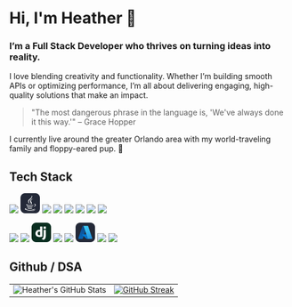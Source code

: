 # Hi, I'm Heather 👋

### I’m a Full Stack Developer who thrives on turning ideas into reality. 

I love blending creativity and functionality. Whether I’m building smooth APIs or optimizing performance, I’m all about delivering engaging, high-quality solutions that make an impact.

> "The most dangerous phrase in the language is, 'We've always done it this way.'" 
– Grace Hopper

I currently live around the greater Orlando area with my world-traveling family and floppy-eared pup. 🐶


## Tech Stack

<!--python--> 
<img src="https://user-images.githubusercontent.com/25181517/183423507-c056a6f9-1ba8-4312-a350-19bcbc5a8697.png" width=7%> <!--Javascript--> <img src="https://raw.githubusercontent.com/tandpfun/skill-icons/65dea6c4eaca7da319e552c09f4cf5a9a8dab2c8/icons/Java-Dark.svg" width=7%> <!--Java--> <img src="https://user-images.githubusercontent.com/25181517/117447155-6a868a00-af3d-11eb-9cfe-245df15c9f3f.png" width=7%> <!--HTML--> <img src="https://user-images.githubusercontent.com/25181517/192158954-f88b5814-d510-4564-b285-dff7d6400dad.png" width=7%> <!--CSS--> <img src="https://user-images.githubusercontent.com/25181517/183898674-75a4a1b1-f960-4ea9-abcb-637170a00a75.png" width=7%> <!--Typescript--> <img src="https://user-images.githubusercontent.com/25181517/183890598-19a0ac2d-e88a-4005-a8df-1ee36782fde1.png" width=7%> <!--React--> <img src="https://user-images.githubusercontent.com/25181517/183897015-94a058a6-b86e-4e42-a37f-bf92061753e5.png" width=7%> <!--NodeJS--> <img src="https://user-images.githubusercontent.com/25181517/183568594-85e280a7-0d7e-4d1a-9028-c8c2209e073c.png" width=7%> 

<!--RESTful APIs -->
 <img src="https://user-images.githubusercontent.com/25181517/192107858-fe19f043-c502-4009-8c47-476fc89718ad.png" width=7%> <!--Express--> <img src="https://user-images.githubusercontent.com/25181517/183859966-a3462d8d-1bc7-4880-b353-e2cbed900ed6.png" width=7%>  <!--Django--> <img src="https://raw.githubusercontent.com/tandpfun/skill-icons/65dea6c4eaca7da319e552c09f4cf5a9a8dab2c8/icons/Django.svg" width=7%><!-- postgreSQL--> <img src="https://user-images.githubusercontent.com/25181517/117208740-bfb78400-adf5-11eb-97bb-09072b6bedfc.png" width=7%> <!-- mongoDB --><img src="https://github-production-user-asset-6210df.s3.amazonaws.com/62091613/261395532-b40892ef-efb8-4b0e-a6b5-d1cfc2f3fc35.png" width=7%> <!-- AWS --> <img src="https://raw.githubusercontent.com/tandpfun/skill-icons/65dea6c4eaca7da319e552c09f4cf5a9a8dab2c8/icons/Azure-Dark.svg" width=7%>  <!--Azure--> <img src="https://user-images.githubusercontent.com/25181517/183896132-54262f2e-6d98-41e3-8888-e40ab5a17326.png" width=7%> <!-- Git --> <img src="https://user-images.githubusercontent.com/25181517/192108372-f71d70ac-7ae6-4c0d-8395-51d8870c2ef0.png" width=7%> 

<!-- https://github.com/marwin1991/profile-technology-icons?tab=readme-ov-file#-python --> 
<!-- <img src="https://user-images.githubusercontent.com/25181517/182884177-d48a8579-2cd0-447a-b9a6-ffc7cb02560e.png" width=7%> <!-- Vite/Vitest --> 
<!--<img src="https://user-images.githubusercontent.com/25181517/121401671-49102800-c959-11eb-9f6f-74d49a5e1774.png" width=7%> <!--NPM --> 

## Github / DSA

<table border="0">
  <tr>
    <td>
      <img src="https://github-readme-stats.vercel.app/api?username=HM-Pfeiffer&rank_icon=github&hide=issues&theme=tokyonight" alt="Heather's GitHub Stats" />
    </td>
    <td>
     <a href="https://git.io/streak-stats">
      <img src="https://github-readme-streak-stats.herokuapp.com?user=HM-Pfeiffer&hide_longest_streak=true" alt="GitHub Streak" />
     </a>
    </td>
  </tr>
</table>

<!---
HM-Pfeiffer/HM-Pfeiffer is a ✨ special ✨ repository because its `README.md` (this file) appears on your GitHub profile.
You can click the Preview link to take a look at your changes.

![Heather's GitHub Stats](https://github-readme-stats.vercel.app/api?username=HM-Pfeiffer&rank_icon=github&hide=issues&theme=tokyonight)

- 👋 Hi, I’m @HM-Pfeiffer
- 👀 I’m interested in ...
- 🌱 I’m currently learning ...
- 💞️ I’m looking to collaborate on ...
- 📫 How to reach me ...
- 😄 Pronouns: she/her
- ⚡ Fun fact: ...

Writing
-----------------------------------------------------------------------------------------------------------
[Introducing ReacType v21: Lowering the barrier to entry and raising the bar in React development](https://medium.com/codex/introducing-reactype-v21-lowering-the-barrier-to-entry-and-raising-the-bar-in-react-development-945173a9f3b8)

Connect with Me
-----------------------------------------------------------------------------------------------------------

<img src="https://camo.githubusercontent.com/2ade4ab86a61ae1e7487150777258e074d792df66b2c5a8681661181f0c30c8d/68747470733a2f2f6769746875622d726561646d652d73746174732e76657263656c2e6170702f6170693f757365726e616d653d616e7572616768617a72612672616e6b5f69636f6e3d676974687562" alt="Anurag's GitHub stats" data-canonical-src="https://github-readme-stats.vercel.app/api?username=anuraghazra&amp;rank_icon=github" style="max-width: 100%;">
--->
